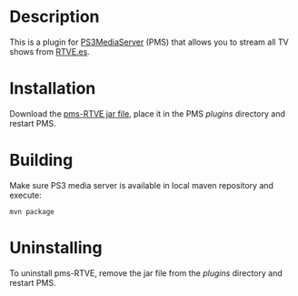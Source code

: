 Description
===========
This is a plugin for [PS3MediaServer](https://github.com/ps3mediaserver/ps3mediaserver) (PMS) that allows you to stream all TV shows from [RTVE.es](http://www.rtve.es/alacarta/).

Installation
============
Download the [pms-RTVE jar file](https://github.com/danighieri/pms-RTVE/downloads), place it in the PMS *plugins* directory and restart PMS.

Building
========
Make sure PS3 media server is available in local maven repository and execute:

    mvn package

Uninstalling
============
To uninstall pms-RTVE, remove the jar file from the *plugins* directory and restart PMS.


